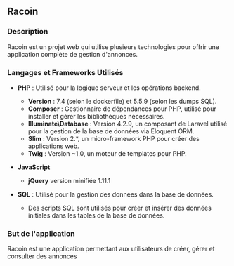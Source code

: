 ## Racoin

### Description
Racoin est un projet web qui utilise plusieurs technologies pour offrir une application complète de gestion d'annonces.

### Langages et Frameworks Utilisés

- **PHP** : Utilisé pour la logique serveur et les opérations backend.
    - **Version** : 7.4 (selon le dockerfile) et 5.5.9 (selon les dumps SQL).
    - **Composer** : Gestionnaire de dépendances pour PHP, utilisé pour installer et gérer les bibliothèques nécessaires.
    - **Illuminate\Database** : Version 4.2.9, un composant de Laravel utilisé pour la gestion de la base de données via Eloquent ORM.
    - **Slim** : Version 2.*, un micro-framework PHP pour créer des applications web.
    - **Twig** : Version ~1.0, un moteur de templates pour PHP.

- **JavaScript** 
    - **jQuery** version minifiée 1.11.1
- **SQL** : Utilisé pour la gestion des données dans la base de données.
    - Des scripts SQL sont utilisés pour créer et insérer des données initiales dans les tables de la base de données.

### But de l'application 
Racoin est une application permettant aux utilisateurs de créer, gérer et consulter des annonces

### 